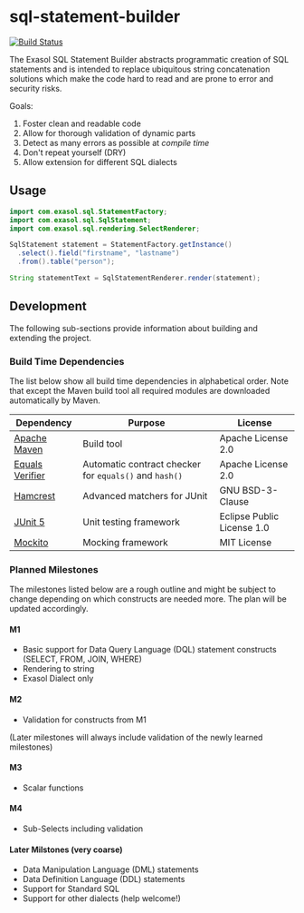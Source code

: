 # sql-statement-builder

[![Build Status](https://travis-ci.com/EXASOL/sql-statement-builder.svg?branch=develop)](https://travis-ci.com/EXASOL/sql-statement-builder)

The Exasol SQL Statement Builder abstracts programmatic creation of SQL statements and is intended to replace ubiquitous string concatenation solutions which make the code hard to read and are prone to error and security risks.

Goals:

1. Foster clean and readable code
1. Allow for thorough validation of dynamic parts
1. Detect as many errors as possible at *compile time*
1. Don't repeat yourself (DRY)
1. Allow extension for different SQL dialects

## Usage

```java
import com.exasol.sql.StatementFactory;
import com.exasol.sql.SqlStatement;
import com.exasol.sql.rendering.SelectRenderer;

SqlStatement statement = StatementFactory.getInstance()
  .select().field("firstname", "lastname")
  .from().table("person");

String statementText = SqlStatementRenderer.render(statement);
```

## Development

The following sub-sections provide information about building and extending the project.

### Build Time Dependencies

The list below show all build time dependencies in alphabetical order. Note that except the Maven build tool all required modules are downloaded automatically by Maven.

| Dependency                                                | Purpose                                                | License                       |
------------------------------------------------------------|--------------------------------------------------------|--------------------------------
| [Apache Maven](https://maven.apache.org/)                 | Build tool                                             | Apache License 2.0            |
| [Equals Verifier](https://github.com/jqno/equalsverifier) | Automatic contract checker for `equals()` and `hash()` | Apache License 2.0            |
| [Hamcrest](http://hamcrest.org/)                          | Advanced matchers for JUnit                            | GNU BSD-3-Clause              |
| [JUnit 5](https://junit.org/junit5/)                      | Unit testing framework                                 | Eclipse Public License 1.0    |
| [Mockito](http://site.mockito.org/)                       | Mocking framework                                      | MIT License                   |

### Planned Milestones

The milestones listed below are a rough outline and might be subject to change depending on which constructs are needed more. The plan will be updated accordingly.

#### M1

* Basic support for Data Query Language (DQL) statement constructs (SELECT, FROM, JOIN, WHERE)
* Rendering to string
* Exasol Dialect only

#### M2

* Validation for constructs from M1

(Later milestones will always include validation of the newly learned milestones)

#### M3

* Scalar functions

#### M4

* Sub-Selects including validation

#### Later Milstones (very coarse)

* Data Manipulation Language (DML) statements
* Data Definition Language (DDL) statements
* Support for Standard SQL
* Support for other dialects (help welcome!)
